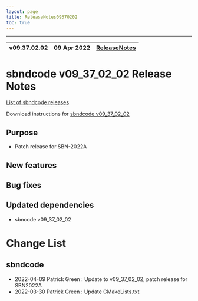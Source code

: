 ```yaml
---
layout: page
title: ReleaseNotes09370202
toc: true
---
```


-----------------------------------------------------------------------------
| v09.37.02.02 | 09 Apr 2022 | [ReleaseNotes](ReleaseNotes09370202.html) |
| --- | --- | --- |



sbndcode v09_37_02_02 Release Notes
=======================================================================================

[List of sbndcode releases](List_of_SBND_code_releases.html)

Download instructions for [sbndcode v09_37_02_02](http://scisoft.fnal.gov/scisoft/bundles/sbnd/v09_37_02_02/sbndcode-v09_37_02_02.html)

Purpose
---------------------------------------------------

* Patch release for SBN-2022A

New features
---------------------------------------------------

Bug fixes
---------------------------------------------------

Updated dependencies
---------------------------------------------------

* sbncode v09_37_02_02

Change List
==========================================

sbndcode
---------------------------------------------------

* 2022-04-09  Patrick Green : Update to v09_37_02_02, patch release for SBN2022A
* 2022-03-30  Patrick Green : Update CMakeLists.txt
